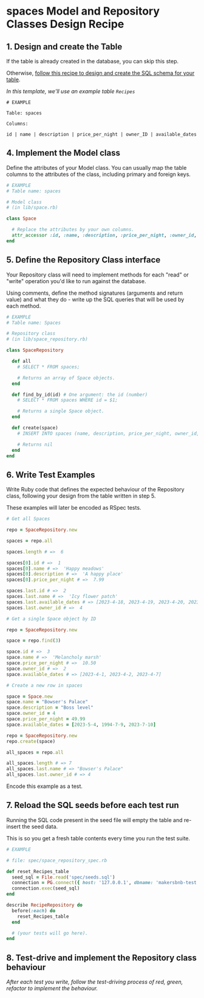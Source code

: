 # spaces Model and Repository Classes Design Recipe

## 1. Design and create the Table

If the table is already created in the database, you can skip this step.

Otherwise, [follow this recipe to design and create the SQL schema for your table](./single_table_design_recipe_template.md).

*In this template, we'll use an example table `Recipes`*

```
# EXAMPLE

Table: spaces

Columns:

id | name | description | price_per_night | owner_ID | available_dates
```

## 4. Implement the Model class

Define the attributes of your Model class. You can usually map the table columns to the attributes of the class, including primary and foreign keys.

```ruby
# EXAMPLE
# Table name: spaces

# Model class
# (in lib/space.rb)

class Space

  # Replace the attributes by your own columns.
  attr_accessor :id, :name, :description, :price_per_night, :owner_id, :available_dates
end
```

## 5. Define the Repository Class interface

Your Repository class will need to implement methods for each "read" or "write" operation you'd like to run against the database.

Using comments, define the method signatures (arguments and return value) and what they do - write up the SQL queries that will be used by each method.

```ruby
# EXAMPLE
# Table name: Spaces

# Repository class
# (in lib/space_repository.rb)

class SpaceRepository

  def all
    # SELECT * FROM spaces;

    # Returns an array of Space objects.
  end  

  def find_by_id(id) # One argument: the id (number)
    # SELECT * FROM spaces WHERE id = $1;

    # Returns a single Space object.
  end

  def create(space)
    # INSERT INTO spaces (name, description, price_per_night, owner_id, available_dates) VALUES = ($1, $2, $3, $4, $5);

    # Returns nil
  end
end
```

## 6. Write Test Examples

Write Ruby code that defines the expected behaviour of the Repository class, following your design from the table written in step 5.

These examples will later be encoded as RSpec tests.

```ruby
# Get all Spaces

repo = SpaceRepository.new

spaces = repo.all

spaces.length # =>  6

spaces[0].id # =>  1
spaces[0].name # =>  'Happy meadows'
spaces[0].description # =>  'A happy place'
spaces[0].price_per_night # =>  7.99

spaces.last.id # =>  2
spaces.last.name # =>  'Icy flower patch'
spaces.last.available_dates # => [2023-4-18, 2023-4-19, 2023-4-20, 2023-4-21]
spaces.last.owner_id # =>  4

# Get a single Space object by ID

repo = SpaceRepository.new

space = repo.find(3)

space.id # =>  3
space.name # =>  'Melancholy marsh'
space.price_per_night # =>  10.50
space.owner_id # =>  2
space.available_dates # => [2023-4-1, 2023-4-2, 2023-4-7]

# Create a new row in spaces

space = Space.new
space.name = "Bowser's Palace"
space.description = "Boss level"
space.owner_id = 4
space.price_per_night = 49.99
space.available_dates = [2023-5-4, 1994-7-9, 2023-7-10]

repo = SpaceRepository.new
repo.create(space)

all_spaces = repo.all

all_spaces.length # => 7
all_spaces.last.name # => "Bowser's Palace"
all_spaces.last.owner_id # => 4


```

Encode this example as a test.

## 7. Reload the SQL seeds before each test run

Running the SQL code present in the seed file will empty the table and re-insert the seed data.

This is so you get a fresh table contents every time you run the test suite.

```ruby
# EXAMPLE

# file: spec/space_repository_spec.rb

def reset_Recipes_table
  seed_sql = File.read('spec/seeds.sql')
  connection = PG.connect({ host: '127.0.0.1', dbname: 'makersbnb-test' })
  connection.exec(seed_sql)
end

describe RecipeRepository do
  before(:each) do 
    reset_Recipes_table
  end

  # (your tests will go here).
end
```

## 8. Test-drive and implement the Repository class behaviour

_After each test you write, follow the test-driving process of red, green, refactor to implement the behaviour._

